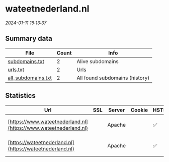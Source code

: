# wateetnederland.nl
*2024-01-11 16:13:37*
## Summary data
| File       | Count | Info |
|------------|-------|------|
|[subdomains.txt](/data/wateetnederland.nl/subdomains.txt)|2|Alive subdomains|
|[urls.txt](/data/wateetnederland.nl/urls.txt)|2|Urls|
|[all_subdomains.txt](/data/wateetnederland.nl/all_subdomains.txt)|2|All found subdomains (history)|
## Statistics
| Url | SSL | Server | Cookie | HSTS | CSP | XFO | XXP | RP | Tech |Title |
|------------|-------|------|------|------|------|------|------|------|------|------|
|[https://www.wateetnederland.nl](https://www.wateetnederland.nl)| |Apache| |:white_check_mark: | |:white_check_mark: |:white_check_mark: |:white_check_mark: |Apache HTTP Serv...|Wat eet en drink...|
|[https://wateetnederland.nl](https://wateetnederland.nl)| |Apache| |:white_check_mark: | |:white_check_mark: |:white_check_mark: |:white_check_mark: |Apache HTTP Serv...|301 Moved Perman...|